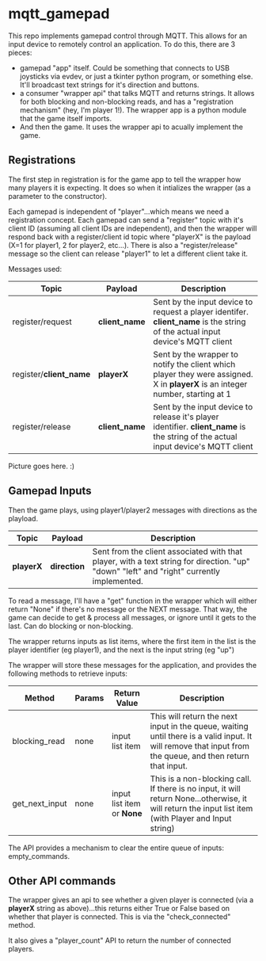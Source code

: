 # mqtt_gamepad
This repo implements gamepad control through MQTT.  This allows for an input device to remotely control an application.  To do this, there are 3 pieces:
* gamepad "app" itself.  Could be something that connects to USB joysticks via evdev, or just a tkinter python program, or something else.  It'll broadcast text strings for it's direction and buttons.
* a consumer "wrapper api" that talks MQTT and returns strings.  It allows for both blocking and non-blocking reads, and has a "registration mechanism" (hey, I'm player 1!). The wrapper app is a python module that the game itself imports.
* And then the game.  It uses the wrapper api to acually implement the game.

## Registrations
The first step in registration is for the game app to tell the wrapper how many players it is expecting.  It does so when it intializes the wrapper (as a parameter to the constructor).

Each gamepad is independent of "player"...which means we need a registration concept.  Each gamepad can send a "register" topic with it's client ID (assuming all client IDs are independent), and then the wrapper will respond back with a register/client id topic where "playerX" is the payload (X=1 for player1, 2 for player2, etc...).  There is also a "register/release" message so the client can release "player1" to let a different client take it.
 
Messages used: 


| Topic | Payload | Description |
|-------|---------|-------------|
| register/request | **client_name** | Sent by the input device to request a player identifer.  **client_name** is the string of the actual input device's MQTT client |
| register/**client_name** | **playerX** | Sent by the wrapper to notify the client which player they were assigned. X in **playerX** is an integer number, starting at 1 |
| register/release | **client_name** | Sent by the input device to release it's player identifier.  **client_name** is the string of the actual input device's MQTT client |


Picture goes here.  :)

## Gamepad Inputs
Then the game plays, using player1/player2 messages with directions as the playload.

| Topic | Payload | Description |
|-------|---------|-------------|
| **playerX** | **direction** | Sent from the client associated with that player, with a text string for direction.  "up" "down" "left" and "right" currently implemented. |

To read a message, I'll have a "get" function in the wrapper which will either return "None" if there's no message or the NEXT message.  That way, the game can decide to get & process all messages, or ignore until it gets to the last.  Can do blocking or non-blocking.

The wrapper returns inputs as list items, where the first item in the list is the player identifier (eg player1), and the next is the input string (eg "up")

The wrapper will store these messages for the application, and provides the following methods to retrieve inputs:

| Method | Params | Return Value | Description |
|---|---|---|---|
| blocking_read | none | input list item | This will return the next input in the queue, waiting until there is a valid input.  It will remove that input from the queue, and then return that input. |
| get_next_input | none | input list item or **None** | This is a non-blocking call.  If there is no input, it will return None...otherwise, it will return the input list item (with Player and Input string) |

The API provides a mechanism to clear the entire queue of inputs:  empty_commands.

## Other API commands
The wrapper gives an api to see whether a given player is connected (via a **playerX** string as above)...this returns either True or False based on whether that player is connected.  This is via the "check_connected" method.

It also gives a "player_count" API to return the number of connected players.
